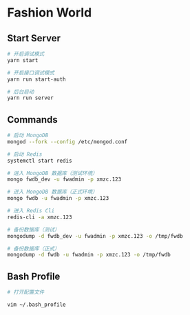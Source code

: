# Fashion World

## Start Server

```bash
# 开启调试模式
yarn start

# 开启接口调试模式
yarn run start-auth

# 后台启动
yarn run server
```

## Commands

```bash
# 启动 MongoDB
mongod --fork --config /etc/mongod.conf

# 启动 Redis
systemctl start redis

# 进入 MongoDB 数据库（测试环境）
mongo fwdb_dev -u fwadmin -p xmzc.123

# 进入 MongoDB 数据库（正式环境）
mongo fwdb -u fwadmin -p xmzc.123

# 进入 Redis Cli
redis-cli -a xmzc.123

# 备份数据库（测试）
mongodump -d fwdb_dev -u fwadmin -p xmzc.123 -o /tmp/fwdb

# 备份数据库（正式）
mongodump -d fwdb -u fwadmin -p xmzc.123 -o /tmp/fwdb
```

## Bash Profile

```bash
# 打开配置文件

vim ~/.bash_profile
```

